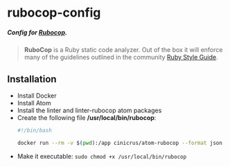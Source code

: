 # rubocop-config

##### Config for [Rubocop](https://github.com/bbatsov/rubocop).

> **RuboCop** is a Ruby static code analyzer. Out of the box it will enforce many of the guidelines outlined in the community [Ruby Style Guide](https://github.com/bbatsov/ruby-style-guide).

## Installation
*   Install Docker
*   Install Atom
*   Install the linter and linter-rubocop atom packages
*   Create the following file **/usr/local/bin/rubocop**:
    ```sh
    #!/bin/bash

    docker run --rm -v $(pwd):/app cinicrus/atom-rubocop --format json --display-cop-names --fail-level F --display-style-guide --extra-details
    ```
*   Make it executable: `sudo chmod +x /usr/local/bin/rubocop`
